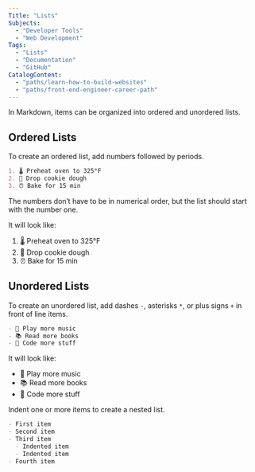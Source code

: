 ```yaml
---
Title: "Lists"
Subjects:
  - "Developer Tools"
  - "Web Development"
Tags: 
  - "Lists"
  - "Documentation"
  - "GitHub"
CatalogContent:
  - "paths/learn-how-to-build-websites"
  - "paths/front-end-engineer-career-path"
---
```


In Markdown, items can be organized into ordered and unordered lists.

## Ordered Lists

To create an ordered list, add numbers followed by periods. 

```markdown
1. 🌡 Preheat oven to 325°F
2. 🍪 Drop cookie dough
3. ⏰ Bake for 15 min
```

The numbers don’t have to be in numerical order, but the list should start with the number one.

It will look like:

1. 🌡  Preheat oven to 325°F
2. 🍪  Drop cookie dough
3. ⏰  Bake for 15 min

## Unordered Lists

To create an unordered list, add dashes `-`, asterisks `*`, or plus signs `+` in front of line items. 

```markdown
- 🎸 Play more music
- 📚 Read more books
- 👩 Code more stuff
```

It will look like:

- 🎸  Play more music
- 📚  Read more books
- 👩  Code more stuff

Indent one or more items to create a nested list.

```markdown
- First item
- Second item
- Third item
  - Indented item
  - Indented item
- Fourth item
```
